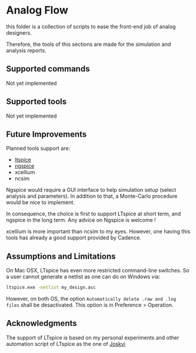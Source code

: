 # Analog Flow
this folder is a collection of scripts to ease
the front-end job of analog designers.

Therefore, the tools of this sections are made 
for the simulation and analysis reports.

## Supported commands
Not yet implemented

## Supported tools
Not yet implemented

## Future Improvements
Planned tools support are:
- [ltspice](https://www.analog.com/en/design-center/design-tools-and-calculators/ltspice-simulator.html#)
- [ngspice](http://ngspice.sourceforge.net/download.html)
- xcellium
- ncsim

Ngspice would require a GUI interface to help
simulation setup (select analysis and parameters).
In addition to that, a Monte-Carlo procedure would
be nice to implement.

In consequence, the choice is first to support
LTspice at short term, and ngspice in the long
term. Any advice on Ngspice is welcome !

xcellium is more important than ncsim to my eyes.
However, one having this tools has already a good
support provided by Cadence.

## Assumptions and Limitations
On Mac OSX, LTspice has even more restricted command-line
switches. So a user cannot generate a netlist as one can 
do on Windows via:

```sh
ltspice.exe -netlist my_design.asc
```

However, on both OS, the option `Automatically delete .raw and .log files`
shall be desactivated. This option is in Preference > Operation.


## Acknowledgments
The support of LTspice is based on my personal experiments
and other automation script of LTspice as the one of 
[Joskvi](https://github.com/joskvi/LTspice-cli)

